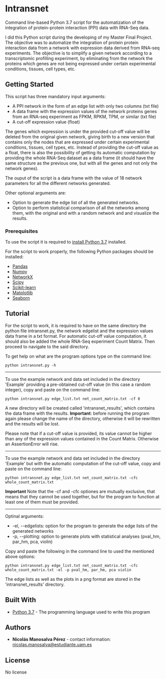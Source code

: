 # Intransnet
Command line-based Python 3.7 script for the automatization of the integration of protein-protein interaction (PPI) data with RNA-Seq data.

I did this Python script during the developing of my Master Final Project. The objective was to automatize the integration of protein protein interaction data from a network with expression data derived from RNA-seq experiments. The objective is to simplify a given network according to a transcriptomic profilling experiment, by eliminating from the network the proteins which genes are not being expressed under certain experimental conditions, tissues, cell types, etc.

## Getting Started
This script has three mandatory input arguments:
* A PPI network in the form of an edge list with only two columns (txt file)
* A data frame with the expression values of the network proteins genes from an RNA-seq experiment as FPKM, RPKM, TPM, or similar (txt file)
* A cut-off expression value (float)

The genes which expression is under the provided cut-off value will be deleted from the original given network, giving birth to a new version that contains only the nodes that are expressed under certain experimental conditions, tissues, cell types, etc. Instead of providing the cut-off value as a float, there is also the possibility of getting its automatic computation by providing the whole RNA-Seq dataset as a data frame (it should have the same structure as the previous one, but with all the genes and not only the network genes).

The ouput of the script is a data frame with the value of 18 network parameters for all the different networks generated.

Other optional arguments are:

* Option to generate the edge list of all the generated networks.
* Option to perform statistical comparison of all the networks among them, with the original and with a random network and and visualize the results.

### Prerequisites

To use the script it is required to [install Python 3.7](https://tecadmin.net/install-python-3-7-on-ubuntu-linuxmint/) installed.

For the script to work properly, the following Python packages should be installed:
* [Pandas](https://pandas.pydata.org/pandas-docs/stable/getting_started/install.html)
* [Numpy](https://docs.scipy.org/doc/numpy/user/install.html)
* [NetworkX](https://networkx.github.io/documentation/networkx-1.1/install.html)
* [Scipy](https://scipy.org/install.html)
* [Scikit-learn](https://scikit-learn.org/stable/install.html)
* [Matplotlib](https://matplotlib.org/users/installing.html)
* [Seaborn](https://seaborn.pydata.org/installing.html)

## Tutorial

For the script to work, it is required to have on the same directory the python file intransnet.py, the network edgelist and the expression values data frame in a txt format. For automatic cut-off value computation, it should also be added the whole RNA-Seq experiment Count Matrix. Then proceed to navigate to the said directory.

To get help on what are the program options type on the command line:

```
python intransnet.py -h
```

____________________

To use the example network and data set included in the directory 'Example' providing a pre-obtained cut-off value (in this case a random integer), copy and paste on the command line:

```
python intransnet.py edge_list.txt net_count_matrix.txt -cf 8
```

A new directory will be created called 'intransnet_results', which contains the data frame with the results. **Important**: before running the program again please change the name of the directory, otherwise it will be rewritten and the results will be lost.

Please note that if a cut-off value is provided, its value cannot be higher than any of the expression values contained in the Count Matrix. Otherwise an AssertionError will rise.

______________________

To use the example network and data set included in the directory 'Example' but with the automatic computation of the cut-off value, copy and paste on the command line:

```
python intransnet.py edge_list.txt net_count_matrix.txt -cfc whole_count_matrix.txt
```

**Important** Note that the -cf and -cfc optiones are mutually exclusive, that means that they cannot be used together, but for the program to function at least one of them must be provided.

____________

Optinal arguments:

* -el, --edgelists: option for the program to generate the edge lists of the generated networks
* -p, --plotting: option to generate plots with statistical analyses (pval_hm, par_hm, pca, violin)

Copy and paste the following in the command line to used the mentioned above options:

```
python intransnet.py edge_list.txt net_count_matrix.txt -cfc whole_count_matrix.txt -el -p pval_hm, par_hm, pca violin
```

The edge lists as well as the plots in a png format are stored in the 'intransnet_results' directory.

## Built With

* [Python 3.7](https://www.python.org/) - The programming language used to write this program

## Authors

* **Nicolás Manosalva Pérez** - contact information: nicolas.manosalva@estudiante.uam.es

## License

No license
